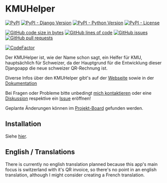 # KMUHelper

[![PyPI](https://img.shields.io/pypi/v/django-kmuhelper)](https://pypi.org/project/django-kmuhelper)
[![PyPI - Django Version](https://img.shields.io/pypi/djversions/django-kmuhelper)](https://pypi.org/project/django-kmuhelper)
[![PyPI - Python Version](https://img.shields.io/pypi/pyversions/django-kmuhelper)](https://pypi.org/project/django-kmuhelper)
[![PyPI - License](https://img.shields.io/pypi/l/django-kmuhelper)](https://github.com/rafaelurben/django-kmuhelper/blob/master/LICENSE)

[![GitHub code size in bytes](https://img.shields.io/github/languages/code-size/rafaelurben/django-kmuhelper)](https://github.com/rafaelurben/django-kmuhelper)
[![GitHub lines of code](https://img.shields.io/tokei/lines/github.com/rafaelurben/django-kmuhelper)](https://github.com/rafaelurben/django-kmuhelper)
[![GitHub issues](https://img.shields.io/github/issues/rafaelurben/django-kmuhelper)](https://github.com/rafaelurben/django-kmuhelper/issues)
[![GitHub pull requests](https://img.shields.io/github/issues-pr/rafaelurben/django-kmuhelper)](https://github.com/rafaelurben/django-kmuhelper/pulls)

[![CodeFactor](https://www.codefactor.io/repository/github/rafaelurben/django-kmuhelper/badge)](https://www.codefactor.io/repository/github/rafaelurben/django-kmuhelper)

Der KMUHelper ist, wie der Name schon sagt, ein Helfer für KMU, hauptsächlich für Schweizer, da der Hauptgrund für
die Entwicklung dieser Djangoapp die neue schweizer QR-Rechnung ist.

Diverse Infos über den KMUHelper gibt's auf der [Webseite](https://rafaelurben.github.io/kmuhelper/) sowie in der [Dokumentation](https://rafaelurben.github.io/django-kmuhelper/)

Bei Fragen oder Probleme bitte unbedingt [mich kontaktieren](https://rafaelurben.github.io/kmuhelper/kontakt) oder eine [Diskussion](https://github.com/rafaelurben/django-kmuhelper/discussions) respektive ein [Issue](https://github.com/rafaelurben/django-kmuhelper/issues) eröffnen!

Geplante Änderungen können im [Projekt-Board](https://github.com/rafaelurben/django-kmuhelper/projects/1?fullscreen=true) gefunden werden.

## Installation

Siehe [hier](https://rafaelurben.github.io/django-kmuhelper/installation).

## English / Translations

There is currently no english translation planned because this app's main focus is switzerland with it's QR invoice, so there's no point in an english translation, although I might consider creating a French translation.
